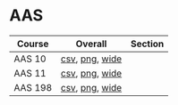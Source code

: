 # AAS

| Course | Overall | Section |
| ------ | ------- | ------- |
| AAS 10 | [csv](https://github.com/UCSD-Historical-Enrollment-Data/2025Winter/blob/main/overall/AAS%2010.csv), [png](https://raw.githubusercontent.com/UCSD-Historical-Enrollment-Data/2025Winter/main/plot_overall/AAS%2010.png), [wide](https://raw.githubusercontent.com/UCSD-Historical-Enrollment-Data/2025Winter/main/plot_overall_wide/AAS%2010.png) |  |
| AAS 11 | [csv](https://github.com/UCSD-Historical-Enrollment-Data/2025Winter/blob/main/overall/AAS%2011.csv), [png](https://raw.githubusercontent.com/UCSD-Historical-Enrollment-Data/2025Winter/main/plot_overall/AAS%2011.png), [wide](https://raw.githubusercontent.com/UCSD-Historical-Enrollment-Data/2025Winter/main/plot_overall_wide/AAS%2011.png) |  |
| AAS 198 | [csv](https://github.com/UCSD-Historical-Enrollment-Data/2025Winter/blob/main/overall/AAS%20198.csv), [png](https://raw.githubusercontent.com/UCSD-Historical-Enrollment-Data/2025Winter/main/plot_overall/AAS%20198.png), [wide](https://raw.githubusercontent.com/UCSD-Historical-Enrollment-Data/2025Winter/main/plot_overall_wide/AAS%20198.png) |  |
